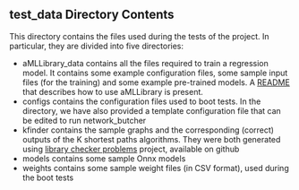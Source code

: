 ## test_data Directory Contents
This directory contains the files used during the tests of the project.
In particular, they are divided into five directories:
- aMLLibrary_data contains all the files required to train a regression model. 
It contains some example configuration files, some sample input files (for the training) and some example pre-trained
models. A [README](aMLLibrary_data/README.md) that describes how to use aMLLibrary is present.
- configs contains the configuration files used to boot tests.
In the directory, we have also provided a template configuration file that can be edited to run network_butcher
- kfinder contains the sample graphs and the corresponding (correct) outputs of the K shortest paths algorithms.
They were both generated using [library checker problems](https://github.com/yosupo06/library-checker-problems) project,
available on github
- models contains some sample Onnx models
- weights contains some sample weight files (in CSV format), used during the boot tests